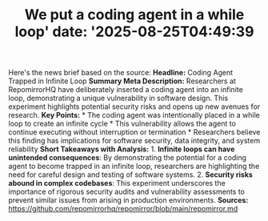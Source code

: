 ﻿---
title: "We put a coding agent in a while loop'
date: '2025-08-25T04:49:39"
category: "Markets"
summary: ""
slug: "we put a coding agent in a while loop"
source_urls:
  - "https://github.com/repomirrorhq/repomirror/blob/main/repomirror.md"
seo:
  title: "We put a coding agent in a while loop | Hash n Hedge'
  description: '"
  keywords: ["news", "markets", "brief"]
---
Here's the news brief based on the source:  **Headline:** Coding Agent Trapped in Infinite Loop  **Summary Meta Description:** Researchers at RepomirrorHQ have deliberately inserted a coding agent into an infinite loop, demonstrating a unique vulnerability in software design. This experiment highlights potential security risks and opens up new avenues for research.  **Key Points:**  * The coding agent was intentionally placed in a while loop to create an infinite cycle * This vulnerability allows the agent to continue executing without interruption or termination * Researchers believe this finding has implications for software security, data integrity, and system reliability  **Short Takeaways with Analysis:**  1. **Infinite loops can have unintended consequences**: By demonstrating the potential for a coding agent to become trapped in an infinite loop, researchers are highlighting the need for careful design and testing of software systems. 2. **Security risks abound in complex codebases**: This experiment underscores the importance of rigorous security audits and vulnerability assessments to prevent similar issues from arising in production environments.  **Sources:** https://github.com/repomirrorhq/repomirror/blob/main/repomirror.md 
